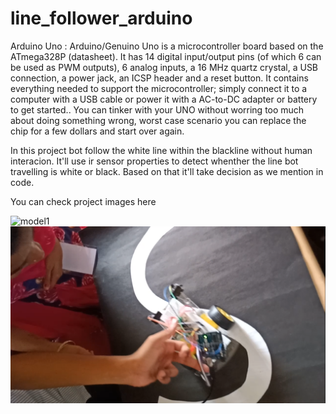 # line_follower_arduino


Arduino Uno : Arduino/Genuino Uno is a microcontroller board based on the ATmega328P (datasheet). It has 14 digital input/output pins (of which 6 can be used as PWM outputs), 6 analog inputs, a 16 MHz quartz crystal, a USB connection, a power jack, an ICSP header and a reset button. It contains everything needed to support the microcontroller; simply connect it to a computer with a USB cable or power it with a AC-to-DC adapter or battery to get started.. You can tinker with your UNO without worring too much about doing something wrong, worst case scenario you can replace the chip for a few dollars and start over again.


In this project bot follow the white line within the blackline without human interacion. It'll use ir sensor properties to detect whenther the line bot travelling is white or black. Based on that it'll take decision as we mention in code.

You can check project images here

![model1](pic1.png)
![model2](pic2.png)

